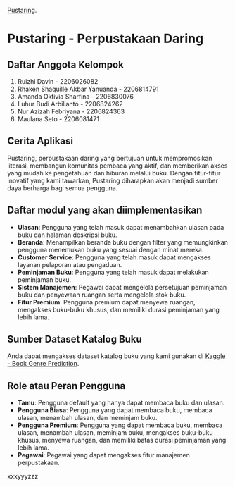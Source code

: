 [Pustaring](http://pustaring-b05-tk.pbp.cs.ui.ac.id/).

# Pustaring - Perpustakaan Daring

## Daftar Anggota Kelompok
1. Ruizhi Davin - 2206026082
2. Rhaken Shaquille Akbar Yanuanda - 2206814791
3. Amanda Oktivia Sharfina - 2206830076
4. Luhur Budi Arbilianto - 2206824262
5. Nur Azizah Febriyana - 2206824363
6. Maulana Seto - 2206081471

## Cerita Aplikasi
Pustaring, perpustakaan daring yang bertujuan untuk mempromosikan literasi, membangun komunitas pembaca yang aktif, dan memberikan akses yang mudah ke pengetahuan dan hiburan melalui buku. Dengan fitur-fitur inovatif yang kami tawarkan, Pustaring diharapkan akan menjadi sumber daya berharga bagi semua pengguna.

## Daftar modul yang akan diimplementasikan
- **Ulasan**: Pengguna yang telah masuk dapat menambahkan ulasan pada buku dan halaman deskripsi buku.
- **Beranda**: Menampilkan beranda buku dengan filter yang memungkinkan pengguna menemukan buku yang sesuai dengan minat mereka.
- **Customer Service**: Pengguna yang telah masuk dapat mengakses layanan pelaporan atau pengaduan.
- **Peminjaman Buku**: Pengguna yang telah masuk dapat melakukan peminjaman buku.
- **Sistem Manajemen**: Pegawai dapat mengelola persetujuan peminjaman buku dan penyewaan ruangan serta mengelola stok buku.
- **Fitur Premium**: Pengguna premium dapat menyewa ruangan, mengakses buku-buku khusus, dan memiliki durasi peminjaman yang lebih lama.

## Sumber Dataset Katalog Buku
Anda dapat mengakses dataset katalog buku yang kami gunakan di [Kaggle - Book Genre Prediction](https://www.kaggle.com/datasets/athu1105/book-genre-prediction).

## Role atau Peran Pengguna
- **Tamu**: Pengguna default yang hanya dapat membaca buku dan ulasan.
- **Pengguna Biasa**: Pengguna yang dapat membaca buku, membaca ulasan, menambah ulasan, dan meminjam buku.
- **Pengguna Premium**: Pengguna yang dapat membaca buku, membaca ulasan, menambah ulasan, meminjam buku, mengakses buku-buku khusus, menyewa ruangan, dan memiliki batas durasi peminjaman yang lebih lama.
- **Pegawai**: Pegawai yang dapat mengakses fitur manajemen perpustakaan.

xxxyyyzzz
